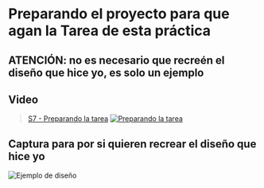 # Preparando el proyecto para que agan la Tarea de esta práctica

## ATENCIÓN: no es necesario que recreén el diseño que hice yo, es solo un ejemplo

## Video
> [S7 - Preparando la tarea](https://1drv.ms/u/s!AvB-2ztiY9QqgpU3NVKo9aPz7sU42g?e=oBoDIC)
[![Preparando la tarea](./thumbnail1.png)](https://1drv.ms/u/s!AvB-2ztiY9QqgpU3NVKo9aPz7sU42g?e=oBoDIC "Preparando la tarea")

## Captura para por si quieren recrear el diseño que hice yo

![Ejemplo de diseño](./thumbnail2.png)
